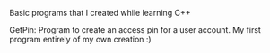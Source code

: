 Basic programs that I created while learning C++

GetPin: Program to create an access pin for a user account. My first program entirely of my own creation :) 
